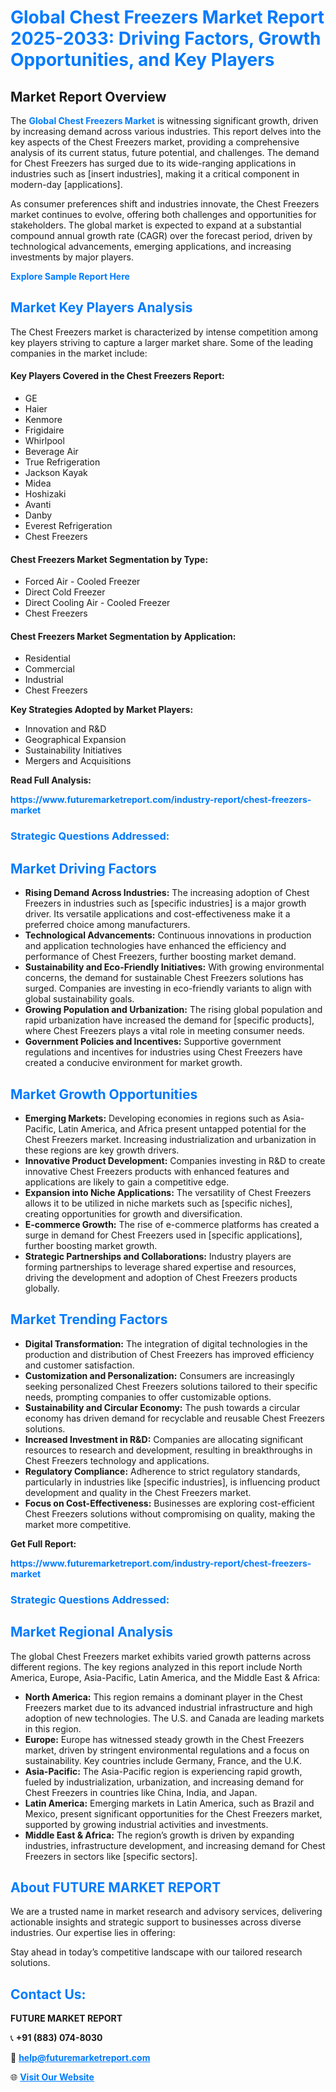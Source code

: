<h1 style="color: #007BFF;">Global Chest Freezers Market Report 2025-2033: Driving Factors, Growth Opportunities, and Key Players</h1>

<section id="overview">
<h2>Market Report Overview</h2>
<p>The <a href="https://www.futuremarketreport.com/industry-report/chest-freezers-market" style="color: #007BFF; text-decoration: none;"><strong>Global Chest Freezers Market</strong></a> is witnessing significant growth, driven by increasing demand across various industries. This report delves into the key aspects of the Chest Freezers market, providing a comprehensive analysis of its current status, future potential, and challenges. The demand for Chest Freezers has surged due to its wide-ranging applications in industries such as [insert industries], making it a critical component in modern-day [applications].</p>
<p>As consumer preferences shift and industries innovate, the Chest Freezers market continues to evolve, offering both challenges and opportunities for stakeholders. The global market is expected to expand at a substantial compound annual growth rate (CAGR) over the forecast period, driven by technological advancements, emerging applications, and increasing investments by major players.</p>
</section>

<section id="overview">
<p><a href="https://www.futuremarketreport.com/request-sample/reportId=100587" style="color: #007BFF; text-decoration: none;"><strong>Explore Sample Report Here</strong></a></p>
</section>

<section id="key-players">
<h2 style="color: #007BFF;">Market Key Players Analysis</h2>
<p>The Chest Freezers market is characterized by intense competition among key players striving to capture a larger market share. Some of the leading companies in the market include:</p>
<h4>Key Players Covered in the Chest Freezers Report:</h4>
<ul><li>GE</li><li>Haier</li><li>Kenmore</li><li>Frigidaire</li><li>Whirlpool</li><li>Beverage Air</li><li>True Refrigeration</li><li>Jackson Kayak</li><li>Midea</li><li>Hoshizaki</li><li>Avanti</li><li>Danby</li><li>Everest Refrigeration</li><li>Chest Freezers</li></ul>
<h4>Chest Freezers Market Segmentation by Type:</h4>
<ul><li>Forced Air - Cooled Freezer</li><li>Direct Cold Freezer</li><li>Direct Cooling Air - Cooled Freezer</li><li>Chest Freezers</li></ul>

<h4>Chest Freezers Market Segmentation by Application:</h4>
<ul><li>Residential</li><li>Commercial</li><li>Industrial</li><li>Chest Freezers</li></ul>
<p><strong>Key Strategies Adopted by Market Players:</strong></p>
<ul>
<li>Innovation and R&D</li>
<li>Geographical Expansion</li>
<li>Sustainability Initiatives</li>
<li>Mergers and Acquisitions</li>
</ul>
</section>

<section>
<p><strong>Read Full Analysis: </strong></p><a href="https://www.futuremarketreport.com/industry-report/chest-freezers-market" style="color: #007BFF; text-decoration: none;"><strong>https://www.futuremarketreport.com/industry-report/chest-freezers-market</strong></a>
<h3 style="color: #007BFF;">Strategic Questions Addressed:</h3>
</section>

<section id="driving-factors">
<h2 style="color: #007BFF;">Market Driving Factors</h2>
<ul>
<li><strong>Rising Demand Across Industries:</strong> The increasing adoption of Chest Freezers in industries such as [specific industries] is a major growth driver. Its versatile applications and cost-effectiveness make it a preferred choice among manufacturers.</li>
<li><strong>Technological Advancements:</strong> Continuous innovations in production and application technologies have enhanced the efficiency and performance of Chest Freezers, further boosting market demand.</li>
<li><strong>Sustainability and Eco-Friendly Initiatives:</strong> With growing environmental concerns, the demand for sustainable Chest Freezers solutions has surged. Companies are investing in eco-friendly variants to align with global sustainability goals.</li>
<li><strong>Growing Population and Urbanization:</strong> The rising global population and rapid urbanization have increased the demand for [specific products], where Chest Freezers plays a vital role in meeting consumer needs.</li>
<li><strong>Government Policies and Incentives:</strong> Supportive government regulations and incentives for industries using Chest Freezers have created a conducive environment for market growth.</li>
</ul>
</section>

<section id="growth-opportunities">
<h2 style="color: #007BFF;">Market Growth Opportunities</h2>
<ul>
<li><strong>Emerging Markets:</strong> Developing economies in regions such as Asia-Pacific, Latin America, and Africa present untapped potential for the Chest Freezers market. Increasing industrialization and urbanization in these regions are key growth drivers.</li>
<li><strong>Innovative Product Development:</strong> Companies investing in R&D to create innovative Chest Freezers products with enhanced features and applications are likely to gain a competitive edge.</li>
<li><strong>Expansion into Niche Applications:</strong> The versatility of Chest Freezers allows it to be utilized in niche markets such as [specific niches], creating opportunities for growth and diversification.</li>
<li><strong>E-commerce Growth:</strong> The rise of e-commerce platforms has created a surge in demand for Chest Freezers used in [specific applications], further boosting market growth.</li>
<li><strong>Strategic Partnerships and Collaborations:</strong> Industry players are forming partnerships to leverage shared expertise and resources, driving the development and adoption of Chest Freezers products globally.</li>
</ul>
</section>

<section id="trending-factors">
<h2 style="color: #007BFF;">Market Trending Factors</h2>
<ul>
<li><strong>Digital Transformation:</strong> The integration of digital technologies in the production and distribution of Chest Freezers has improved efficiency and customer satisfaction.</li>
<li><strong>Customization and Personalization:</strong> Consumers are increasingly seeking personalized Chest Freezers solutions tailored to their specific needs, prompting companies to offer customizable options.</li>
<li><strong>Sustainability and Circular Economy:</strong> The push towards a circular economy has driven demand for recyclable and reusable Chest Freezers solutions.</li>
<li><strong>Increased Investment in R&D:</strong> Companies are allocating significant resources to research and development, resulting in breakthroughs in Chest Freezers technology and applications.</li>
<li><strong>Regulatory Compliance:</strong> Adherence to strict regulatory standards, particularly in industries like [specific industries], is influencing product development and quality in the Chest Freezers market.</li>
<li><strong>Focus on Cost-Effectiveness:</strong> Businesses are exploring cost-efficient Chest Freezers solutions without compromising on quality, making the market more competitive.</li>
</ul>
</section>

<section>
<p><strong>Get Full Report: </strong></p><a href="https://www.futuremarketreport.com/industry-report/chest-freezers-market" style="color: #007BFF; text-decoration: none;"><strong>https://www.futuremarketreport.com/industry-report/chest-freezers-market</strong></a>
<h3 style="color: #007BFF;">Strategic Questions Addressed:</h3>
</section>


<section id="regional-analysis">
<h2 style="color: #007BFF;">Market Regional Analysis</h2>
<p>The global Chest Freezers market exhibits varied growth patterns across different regions. The key regions analyzed in this report include North America, Europe, Asia-Pacific, Latin America, and the Middle East & Africa:</p>
<ul>
<li><strong>North America:</strong> This region remains a dominant player in the Chest Freezers market due to its advanced industrial infrastructure and high adoption of new technologies. The U.S. and Canada are leading markets in this region.</li>
<li><strong>Europe:</strong> Europe has witnessed steady growth in the Chest Freezers market, driven by stringent environmental regulations and a focus on sustainability. Key countries include Germany, France, and the U.K.</li>
<li><strong>Asia-Pacific:</strong> The Asia-Pacific region is experiencing rapid growth, fueled by industrialization, urbanization, and increasing demand for Chest Freezers in countries like China, India, and Japan.</li>
<li><strong>Latin America:</strong> Emerging markets in Latin America, such as Brazil and Mexico, present significant opportunities for the Chest Freezers market, supported by growing industrial activities and investments.</li>
<li><strong>Middle East & Africa:</strong> The region’s growth is driven by expanding industries, infrastructure development, and increasing demand for Chest Freezers in sectors like [specific sectors].</li>
</ul>
</section>

<footer>
<h2 style="color: #007BFF;">About FUTURE MARKET REPORT</h2>
<p>We are a trusted name in market research and advisory services, delivering actionable insights and strategic support to businesses across diverse industries. Our expertise lies in offering:</p>

<p>Stay ahead in today’s competitive landscape with our tailored research solutions.</p>

<h2 style="color: #007BFF;">Contact Us:</h2>
<p><strong>FUTURE MARKET REPORT</strong></p>
<p>📞 <strong>+91 (883) 074-8030</strong></p>
<p>📧 <strong><a href="mailto:help@futuremarketreport.com" style="color: #007BFF;">help@futuremarketreport.com</a></strong></p>
<p>🌐 <strong><a href="https://www.futuremarketreport.com/" style="color: #007BFF;">Visit Our Website</a></strong></p>
</footer>